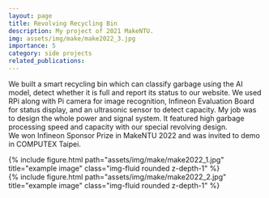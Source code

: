 ```yaml
---
layout: page
title: Revolving Recycling Bin
description: My project of 2021 MakeNTU.
img: assets/img/make/make2022_3.jpg
importance: 5
category: side projects
related_publications: 
---
```


We built a smart recycling bin which can classify garbage using the AI model, detect whether it is full and report its status to our website. We used RPi along with Pi camera for image recognition, Infineon Evaluation Board for status display, and an ultrasonic sensor to detect capacity. My job was to design the whole power and signal system. It featured high garbage processing speed and capacity with our special revolving design. <br>
We won Infineon Sponsor Prize in MakeNTU 2022 and was invited to demo in COMPUTEX Taipei. <br>
<div class="row justify-content-sm-center">
    <div class="col-sm mt-3 mt-md-0">
        {% include figure.html path="assets/img/make/make2022_1.jpg" title="example image" class="img-fluid rounded z-depth-1" %}
    </div>
    <div class="col-sm mt-3 mt-md-0">
        {% include figure.html path="assets/img/make/make2022_2.jpg" title="example image" class="img-fluid rounded z-depth-1" %}
</div>

